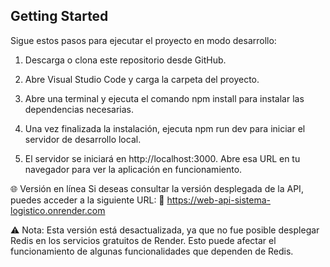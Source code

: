 
## Getting Started

Sigue estos pasos para ejecutar el proyecto en modo desarrollo:

1. Descarga o clona este repositorio desde GitHub.

2. Abre Visual Studio Code y carga la carpeta del proyecto.

3. Abre una terminal y ejecuta el comando npm install para instalar las dependencias necesarias.

4. Una vez finalizada la instalación, ejecuta npm run dev para iniciar el servidor de desarrollo local.
5. El servidor se iniciará en http://localhost:3000. Abre esa URL en tu navegador para ver la aplicación en funcionamiento.

🌐 Versión en línea
Si deseas consultar la versión desplegada de la API, puedes acceder a la siguiente URL:
🔗 https://web-api-sistema-logistico.onrender.com

⚠️ Nota: Esta versión está desactualizada, ya que no fue posible desplegar Redis en los servicios gratuitos de Render. Esto puede afectar el funcionamiento de algunas funcionalidades que dependen de Redis.
